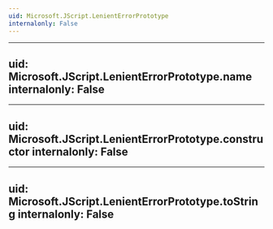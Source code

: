 ```yaml
---
uid: Microsoft.JScript.LenientErrorPrototype
internalonly: False
---
```


---
uid: Microsoft.JScript.LenientErrorPrototype.name
internalonly: False
---

---
uid: Microsoft.JScript.LenientErrorPrototype.constructor
internalonly: False
---

---
uid: Microsoft.JScript.LenientErrorPrototype.toString
internalonly: False
---
